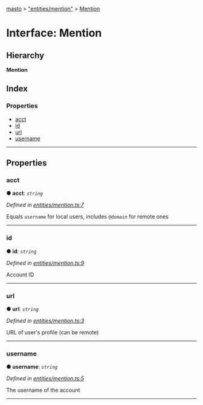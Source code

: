 [masto](../README.md) > ["entities/mention"](../modules/_entities_mention_.md) > [Mention](../interfaces/_entities_mention_.mention.md)

# Interface: Mention

## Hierarchy

**Mention**

## Index

### Properties

* [acct](_entities_mention_.mention.md#acct)
* [id](_entities_mention_.mention.md#id)
* [url](_entities_mention_.mention.md#url)
* [username](_entities_mention_.mention.md#username)

---

## Properties

<a id="acct"></a>

###  acct

**● acct**: *`string`*

*Defined in [entities/mention.ts:7](https://github.com/lagunehq/core/blob/84abcd4/src/entities/mention.ts#L7)*

Equals `username` for local users, includes `@domain` for remote ones

___
<a id="id"></a>

###  id

**● id**: *`string`*

*Defined in [entities/mention.ts:9](https://github.com/lagunehq/core/blob/84abcd4/src/entities/mention.ts#L9)*

Account ID

___
<a id="url"></a>

###  url

**● url**: *`string`*

*Defined in [entities/mention.ts:3](https://github.com/lagunehq/core/blob/84abcd4/src/entities/mention.ts#L3)*

URL of user's profile (can be remote)

___
<a id="username"></a>

###  username

**● username**: *`string`*

*Defined in [entities/mention.ts:5](https://github.com/lagunehq/core/blob/84abcd4/src/entities/mention.ts#L5)*

The username of the account

___


